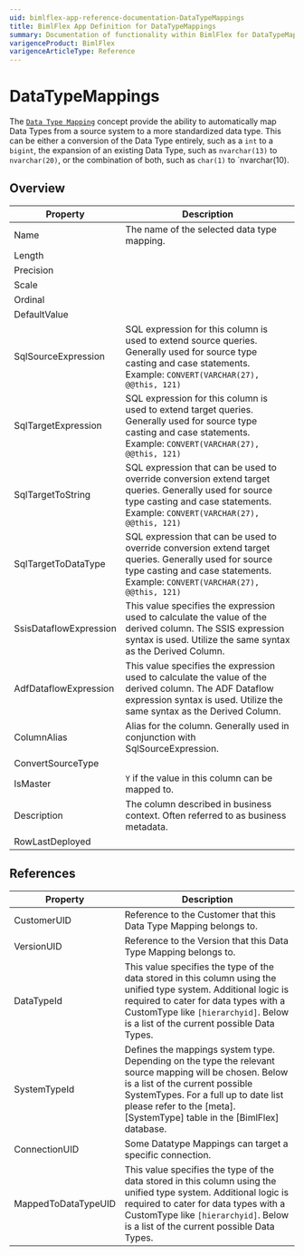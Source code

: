 ```yaml
---
uid: bimlflex-app-reference-documentation-DataTypeMappings
title: BimlFlex App Definition for DataTypeMappings
summary: Documentation of functionality within BimlFlex for DataTypeMappings
varigenceProduct: BimlFlex
varigenceArticleType: Reference
---
```


# DataTypeMappings

The [`Data Type Mapping`](xref:bimlflex-data-type-mappings) concept provide the ability to automatically map Data Types from a source system to a more standardized data type. This can be either a conversion of the Data Type entirely, such as a `int` to a `bigint`, the expansion of an existing Data Type, such as `nvarchar(13)` to `nvarchar(20)`, or the combination of both, such as `char(1)` to `nvarchar(10).

## Overview
  
| Property | Description |
| --------- | ----------- |
|Name | The name of the selected data type mapping.|
|Length | |
|Precision | |
|Scale | |
|Ordinal | |
|DefaultValue | |
|SqlSourceExpression | SQL expression for this column is used to extend source queries. Generally used for source type casting and case statements. Example: `CONVERT(VARCHAR(27), @@this, 121)`|
|SqlTargetExpression | SQL expression for this column is used to extend target queries. Generally used for source type casting and case statements. Example: `CONVERT(VARCHAR(27), @@this, 121)`|
|SqlTargetToString | SQL expression that can be used to override conversion extend target queries. Generally used for source type casting and case statements. Example: `CONVERT(VARCHAR(27), @@this, 121)`|
|SqlTargetToDataType | SQL expression that can be used to override conversion extend target queries. Generally used for source type casting and case statements. Example: `CONVERT(VARCHAR(27), @@this, 121)`|
|SsisDataflowExpression | This value specifies the expression used to calculate the value of the derived column. The SSIS expression syntax is used. Utilize the same syntax as the Derived Column.|
|AdfDataflowExpression | This value specifies the expression used to calculate the value of the derived column. The ADF Dataflow expression syntax is used. Utilize the same syntax as the Derived Column.|
|ColumnAlias | Alias for the column. Generally used in conjunction with SqlSourceExpression.|
|ConvertSourceType | |
|IsMaster | `Y` if the value in this column can be mapped to.|
|Description | The column described in business context. Often referred to as business metadata.|
|RowLastDeployed | |

## References
  
| Property | Description |
| --------- | ----------- |
|CustomerUID | Reference to the Customer that this Data Type Mapping belongs to.|
|VersionUID | Reference to the Version that this Data Type Mapping belongs to.|
|DataTypeId | This value specifies the type of the data stored in this column using the unified type system. Additional logic is required to cater for data types with a CustomType like `[hierarchyid]`. Below is a list of the current possible Data Types.|
|SystemTypeId | Defines the mappings system type. Depending on the type the relevant source mapping will be chosen. Below is a list of the current possible SystemTypes. For a full up to date list please refer to the [meta].[SystemType] table in the [BimlFlex] database.|
|ConnectionUID | Some Datatype Mappings can target a specific connection.|
|MappedToDataTypeUID | This value specifies the type of the data stored in this column using the unified type system. Additional logic is required to cater for data types with a CustomType like `[hierarchyid]`. Below is a list of the current possible Data Types.|

